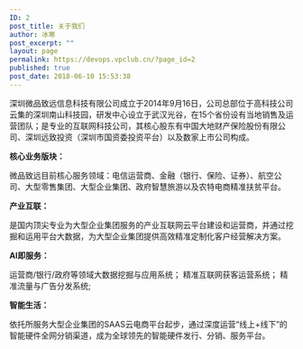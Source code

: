 ```yaml
---
ID: 2
post_title: 关于我们
author: 冰寒
post_excerpt: ""
layout: page
permalink: https://devops.vpclub.cn/?page_id=2
published: true
post_date: 2018-06-10 15:53:38
---
```


深圳微品致远信息科技有限公司成立于2014年9月16日，公司总部位于高科技公司云集的深圳南山科技园，研发中心设立于武汉光谷，在15个省份设有当地销售及运营团队；是专业的互联网科技公司，其核心股东有中国大地财产保险股份有限公司、深圳远致投资（深圳市国资委投资平台）以及数家上市公司构成。

**核心业务版块：** 

微品致远目前核心服务领域：电信运营商、金融（银行、保险、证券）、航空公司、大型零售集团、大型企业集团、政府智慧旅游以及农特电商精准扶贫平台。

**产业互联：** 

是国内顶尖专业为大型企业集团服务的产业互联网云平台建设和运营商，并通过挖掘和运用平台大数据，为大型企业集团提供高效精准定制化客户经营解决方案。

**AI即服务：** 

运营商/银行/政府等领域大数据挖掘与应用系统； 精准互联网获客运营系统； 精准流量与广告分发系统;

**智能生活：** 

依托所服务大型企业集团的SAAS云电商平台起步，通过深度运营“线上+线下”的智能硬件全网分销渠道，成为全球领先的智能硬件发行、分销、服务平台。